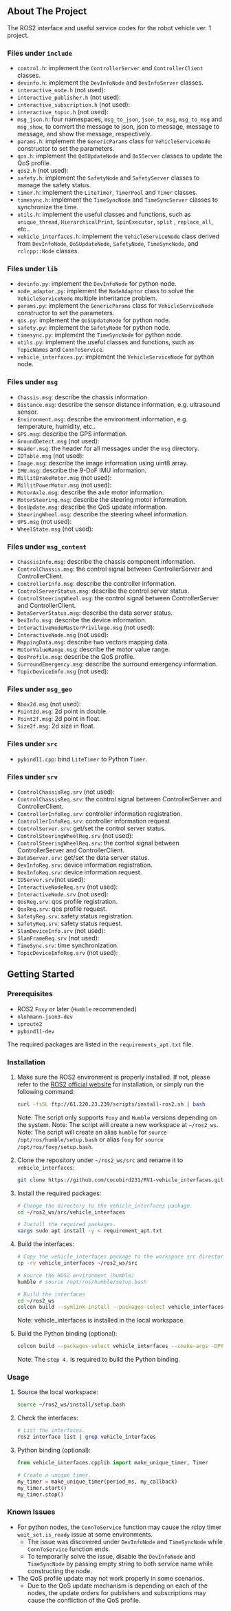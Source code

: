 ## About The Project
The ROS2 interface and useful service codes for the robot vehicle ver. 1 project.

### Files under `include`
- `control.h`: implement the `ControllerServer` and `ControllerClient` classes.
- `devinfo.h`: implement the `DevInfoNode` and `DevInfoServer` classes.
- `interactive_node.h` (not used):
- `interactive_publisher.h` (not used):
- `interactive_subscription.h` (not used):
- `interactive_topic.h` (not used):
- `msg_json.h`: four namespaces, `msg_to_json`, `json_to_msg`, `msg_to_msg` and `msg_show`, to convert the message to json, json to message, message to message, and show the message, respectively.
- `params.h`: implement the `GenericParams` class for `VehicleServiceNode` constructor to set the parameters.
- `qos.h`: implement the `QoSUpdateNode` and `QoSServer` classes to update the QoS profile.
- `qos2.h` (not used):
- `safety.h`: implement the `SafetyNode` and `SafetyServer` classes to manage the safety status.
- `timer.h`: implement the `LiteTimer`,  `TimerPool` and `Timer` classes.
- `timesync.h`: implement the `TimeSyncNode` and `TimeSyncServer` classes to synchronize the time.
- `utils.h`: implement the useful classes and functions, such as `unique_thread`, `HierarchicalPrint`, `SpinExecutor`, `split` , `replace_all`, etc..
- `vehicle_interfaces.h`: implement the `VehicleServiceNode` class derived from `DevInfoNode`, `QoSUpdateNode`, `SafetyNode`, `TimeSyncNode`, and `rclcpp::Node` classes.

### Files under `lib`
- `devinfo.py`: implement the `DevInfoNode` for python node.
- `node_adaptor.py`: implement the `NodeAdaptor` class to solve the `VehicleServiceNode` multiple inheritance problem.
- `params.py`: implement the `GenericParams` class for `VehicleServiceNode` constructor to set the parameters.
- `qos.py`: implement the `QoSUpdateNode` for python node.
- `safety.py`: implement the `SafetyNode` for python node.
- `timesync.py`: implement the `TimeSyncNode` for python node.
- `utils.py`: implement the useful classes and functions, such as `TopicNames` and `ConnToService`.
- `vehicle_interfaces.py`: implement the `VehicleServiceNode` for python node.

### Files under `msg`
- `Chassis.msg`: describe the chassis information.
- `Distance.msg`: describe the sensor distance information, e.g. ultrasound sensor.
- `Environment.msg`: describe the environment information, e.g. temperature, humidity, etc..
- `GPS.msg`: describe the GPS information.
- `GroundDetect.msg` (not used):
- `Header.msg`: the header for all messages under the `msg` directory.
- `IDTable.msg` (not used):
- `Image.msg`: describe the image information using uint8 array.
- `IMU.msg`: describe the 9-DoF IMU information.
- `MillitBrakeMotor.msg` (not used):
- `MillitPowerMotor.msg` (not used):
- `MotorAxle.msg`: describe the axle motor information.
- `MotorSteering.msg`: describe the steering motor information.
- `QosUpdate.msg`: describe the QoS update information.
- `SteeringWheel.msg`: describe the steering wheel information.
- `UPS.msg` (not used):
- `WheelState.msg` (not used):

### Files under `msg_content`
- `ChassisInfo.msg`: describe the chassis component information.
- `ControlChassis.msg`: the control signal between ControllerServer and ControllerClient.
- `ControllerInfo.msg`: describe the controller information.
- `ControlServerStatus.msg`: describe the control server status.
- `ControlSteeringWheel.msg`: the control signal between ControllerServer and ControllerClient.
- `DataServerStatus.msg`: describe the data server status.
- `DevInfo.msg`: describe the device information.
- `InteractiveNodeMasterPrivilege.msg` (not used):
- `InteractiveNode.msg` (not used):
- `MappingData.msg`: describe two vectors mapping data.
- `MotorValueRange.msg`: describe the motor value range.
- `QosProfile.msg`: describe the QoS profile.
- `SurroundEmergency.msg`: describe the surround emergency information.
- `TopicDeviceInfo.msg` (not used):

### Files under `msg_geo`
- `Bbox2d.msg` (not used): 
- `Point2d.msg`: 2d point in double.
- `Point2f.msg`: 2d point in float.
- `Size2f.msg`: 2d size in float.

### Files under `src`
- `pybind11.cpp`: bind `LiteTimer` to Python `Timer`.

### Files under `srv`
- `ControlChassisReg.srv` (not used):
- `ControlChassisReq.srv`: the control signal between ControllerServer and ControllerClient.
- `ControllerInfoReg.srv`: controller information registration.
- `ControllerInfoReq.srv`: controller information request.
- `ControlServer.srv`: get/set the control server status.
- `ControlSteeringWheelReg.srv` (not used):
- `ControlSteeringWheelReq.srv`: the control signal between ControllerServer and ControllerClient.
- `DataServer.srv`: get/set the data server status.
- `DevInfoReg.srv`: device information registration.
- `DevInfoReq.srv`: device information request.
- `IDServer.srv`(not used):
- `InteractiveNodeReq.srv` (not used): 
- `InteractiveNode.srv` (not used): 
- `QosReg.srv`: qos profile registration.
- `QosReq.srv`: qos profile request.
- `SafetyReg.srv`: safety status registration.
- `SafetyReq.srv`: safety status request.
- `SlamDeviceInfo.srv` (not used):
- `SlamFrameReq.srv` (not used): 
- `TimeSync.srv`: time synchronization.
- `TopicDeviceInfoReg.srv` (not used):



## Getting Started

### Prerequisites
- ROS2 `Foxy` or later (`Humble` recommended)
- `nlohmann-json3-dev`
- `iproute2`
- `pybind11-dev`

The required packages are listed in the `requirements_apt.txt` file.

### Installation
1. Make sure the ROS2 environment is properly installed. If not, please refer to the [ROS2 official website](https://docs.ros.org/en/humble/Installation.html) for installation, or simply run the following command:
    ```bash
    curl -fsSL ftp://61.220.23.239/scripts/install-ros2.sh | bash
    ```
    Note: The script only supports `Foxy` and `Humble` versions depending on the system.
    Note: The script will create a new workspace at `~/ros2_ws`.
    Note: The script will create an alias `humble` for `source /opt/ros/humble/setup.bash` or alias `foxy` for `source /opt/ros/foxy/setup.bash`.

2. Clone the repository under `~/ros2_ws/src` and rename it to `vehicle_interfaces`:
    ```bash
    git clone https://github.com/cocobird231/RV1-vehicle_interfaces.git vehicle_interfaces
    ```

3. Install the required packages:
    ```bash
    # Change the directory to the vehicle_interfaces package.
    cd ~/ros2_ws/src/vehicle_interfaces

    # Install the required packages.
    xargs sudo apt install -y < requirement_apt.txt
    ```

4. Build the interfaces:
    ```bash
    # Copy the vehicle_interfaces package to the workspace src directory.
    cp -rv vehicle_interfaces ~/ros2_ws/src

    # Source the ROS2 environment (humble)
    humble # source /opt/ros/humble/setup.bash

    # Build the interfaces
    cd ~/ros2_ws
    colcon build --symlink-install --packages-select vehicle_interfaces
    ```
    Note: vehicle_interfaces is installed in the local workspace.

5. Build the Python binding (optional):
    ```bash
    colcon build --packages-select vehicle_interfaces --cmake-args -DPYLIB=TRUE
    ```
    Note: The `step 4.` is required to build the Python binding.

### Usage
1. Source the local workspace:
    ```bash
    source ~/ros2_ws/install/setup.bash
    ```

2. Check the interfaces:
    ```bash
    # List the interfaces.
    ros2 interface list | grep vehicle_interfaces
    ```

3. Python binding (optional):
    ```python
    from vehicle_interfaces.cpplib import make_unique_timer, Timer

    # Create a unique timer.
    my_timer = make_unique_timer(period_ms, my_callback)
    my_timer.start()
    my_timer.stop()
    ```

### Known Issues
- For python nodes, the `ConnToService` function may cause the rclpy timer `wait_set.is_ready` issue at some environments.
    - The issue was discovered under `DevInfoNode` and `TimeSyncNode` while `ConnToService` function ends.
    - To temporarily solve the issue, disable the `DevInfoNode` and `TimeSyncNode` by passing empty string to both service name while constructing the node.
- The QoS profile update may not work properly in some scenarios.
    - Due to the QoS update mechanism is depending on each of the nodes, the update orders for publishers and subscriptions may cause the confliction of the QoS profile.